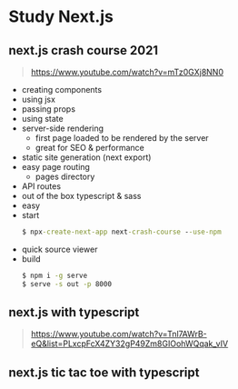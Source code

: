 # Study Next.js

## next.js crash course 2021
> https://www.youtube.com/watch?v=mTz0GXj8NN0
  - creating components
  - using jsx
  - passing props
  - using state
  - server-side rendering
    - first page loaded to be rendered by the server
    - great for SEO & performance
  - static site generation (next export)
  - easy page routing
    - pages directory
  - API routes
  - out of the box typescript & sass
  - easy 
  - start
      ``` cmd
      $ npx-create-next-app next-crash-course --use-npm
      ```
  - quick source viewer
  - build
      ``` cmd
      $ npm i -g serve
      $ serve -s out -p 8000
      ```

## next.js with typescript
> https://www.youtube.com/watch?v=Tnl7AWrB-eQ&list=PLxcpFcX4ZY32gP49Zm8GIOohWQqak_vIV

## next.js tic tac toe with typescript
> 
